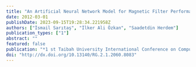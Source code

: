 ```yaml
---
title: "An Artificial Neural Network Model for Magnetic Filter Performance"
date: 2012-03-01
publishDate: 2023-09-15T19:28:34.221958Z
authors: ["İsmail Sarıtaş", "İlker Ali Özkan", "Saadetdin Herdem"]
publication_types: ["1"]
abstract: ""
featured: false
publication: "*1 st Taibah University International Conference on Computing and Information Technology (ICCIT2012)*"
doi: "http://dx.doi.org/10.13140/RG.2.1.2060.8083"
---
```


